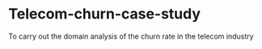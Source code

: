 # Telecom-churn-case-study
To carry out the domain analysis of the churn rate in the telecom industry
